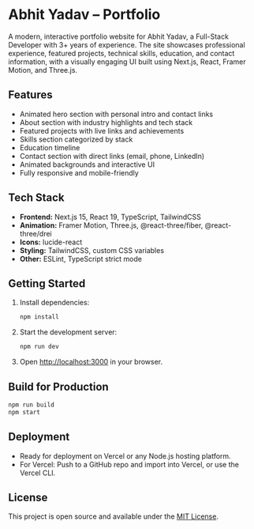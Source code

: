 # Abhit Yadav – Portfolio

A modern, interactive portfolio website for Abhit Yadav, a Full-Stack Developer with 3+ years of experience. The site showcases professional experience, featured projects, technical skills, education, and contact information, with a visually engaging UI built using Next.js, React, Framer Motion, and Three.js.

## Features
- Animated hero section with personal intro and contact links
- About section with industry highlights and tech stack
- Featured projects with live links and achievements
- Skills section categorized by stack
- Education timeline
- Contact section with direct links (email, phone, LinkedIn)
- Animated backgrounds and interactive UI
- Fully responsive and mobile-friendly

## Tech Stack
- **Frontend:** Next.js 15, React 19, TypeScript, TailwindCSS
- **Animation:** Framer Motion, Three.js, @react-three/fiber, @react-three/drei
- **Icons:** lucide-react
- **Styling:** TailwindCSS, custom CSS variables
- **Other:** ESLint, TypeScript strict mode

## Getting Started

1. Install dependencies:
   ```bash
   npm install
   ```
2. Start the development server:
   ```bash
   npm run dev
   ```
3. Open [http://localhost:3000](http://localhost:3000) in your browser.

## Build for Production
```bash
npm run build
npm start
```

## Deployment
- Ready for deployment on Vercel or any Node.js hosting platform.
- For Vercel: Push to a GitHub repo and import into Vercel, or use the Vercel CLI.

## License
This project is open source and available under the [MIT License](LICENSE).

